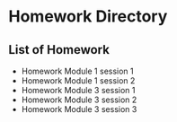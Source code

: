 # Homework Directory

## List of Homework

- Homework Module 1 session 1
- Homework Module 1 session 2
- Homework Module 3 session 1
- Homework Module 3 session 2
- Homework Module 3 session 3